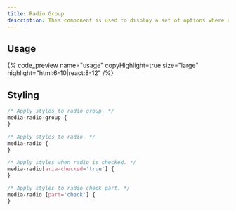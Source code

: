 ```yaml
---
title: Radio Group
description: This component is used to display a set of options where only one can be checked.
---
```


## Usage

{% code_preview name="usage" copyHighlight=true size="large" highlight="html:6-10|react:8-12" /%}

## Styling

```css
/* Apply styles to radio group. */
media-radio-group {
}

/* Apply styles to radio. */
media-radio {
}

/* Apply styles when radio is checked. */
media-radio[aria-checked='true'] {
}

/* Apply styles to radio check part. */
media-radio [part='check'] {
}
```
